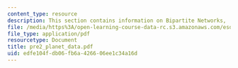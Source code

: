 ```yaml
---
content_type: resource
description: This section contains information on Bipartite Networks,
file: /media/https%3A/open-learning-course-data-rc.s3.amazonaws.com/esd-342-advanced-system-architecture-spring-2006/edfe104fdb06fb6a426606ee1c34a16d_pre2_planet_data.pdf
file_type: application/pdf
resourcetype: Document
title: pre2_planet_data.pdf
uid: edfe104f-db06-fb6a-4266-06ee1c34a16d
---
```

